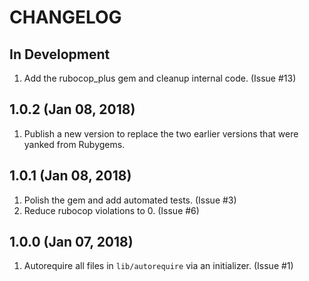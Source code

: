 # CHANGELOG

## In Development

1. Add the rubocop_plus gem and cleanup internal code.  (Issue #13)

## 1.0.2 (Jan 08, 2018)

1. Publish a new version to replace the two earlier versions that were yanked from Rubygems.

## 1.0.1 (Jan 08, 2018)

1. Polish the gem and add automated tests.  (Issue #3)
1. Reduce rubocop violations to 0.  (Issue #6)

## 1.0.0 (Jan 07, 2018)

1. Autorequire all files in `lib/autorequire` via an initializer.  (Issue #1)

